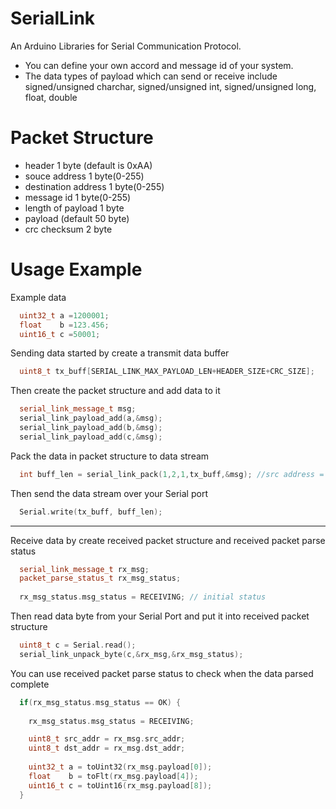 # SerialLink
An Arduino Libraries for Serial Communication Protocol.
- You can define your own accord and message id of your system.
- The data types of payload which can send or receive include signed/unsigned charchar, signed/unsigned int, signed/unsigned long, float, double

# Packet Structure
- header 1 byte (default is 0xAA)
- souce address 1 byte(0-255)
- destination address 1 byte(0-255)
- message id 1 byte(0-255) 
- length of payload 1 byte
- payload (default 50 byte)
- crc checksum 2 byte

# Usage Example

Example data
```c++
  uint32_t a =1200001;
  float    b =123.456;
  uint16_t c =50001;
```
Sending data started by create a transmit data buffer 

```c++
  uint8_t tx_buff[SERIAL_LINK_MAX_PAYLOAD_LEN+HEADER_SIZE+CRC_SIZE];
```

Then create the packet structure and add data to it
```c++
  serial_link_message_t msg;
  serial_link_payload_add(a,&msg);
  serial_link_payload_add(b,&msg);
  serial_link_payload_add(c,&msg);
```
Pack the data in packet structure to data stream
```c++
  int buff_len = serial_link_pack(1,2,1,tx_buff,&msg); //src address = 1,destination address = 2 msg id =1
```
Then send the data stream over your Serial port
```c++
  Serial.write(tx_buff, buff_len);
```
--------------------------------------------

Receive data by create received packet structure and received packet parse status
```c++
  serial_link_message_t rx_msg;
  packet_parse_status_t rx_msg_status;
  
  rx_msg_status.msg_status = RECEIVING; // initial status
```
Then read data byte from your Serial Port and put it into received packet structure
```c++
  uint8_t c = Serial.read();
  serial_link_unpack_byte(c,&rx_msg,&rx_msg_status);
```
You can use received packet parse status to check when the data parsed complete
```c++
  if(rx_msg_status.msg_status == OK) {
    
    rx_msg_status.msg_status = RECEIVING;

    uint8_t src_addr = rx_msg.src_addr;
    uint8_t dst_addr = rx_msg.dst_addr;
    
    uint32_t a = toUint32(rx_msg.payload[0]);
    float    b = toFlt(rx_msg.payload[4]);
    uint16_t c = toUint16(rx_msg.payload[8]);
  }
  ```
